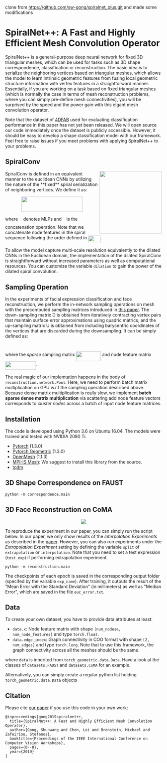 clone from https://github.com/sw-gong/spiralnet_plus.git and made some modifications
# SpiralNet++: A Fast and Highly Efficient Mesh Convolution Operator

SpiralNet++ is a general-purpose deep neural network for fixed 3D triangular meshes, which can be used for tasks such as 3D shape correspondence, classification or reconstruction. The basic idea is to serialize the neighboring vertices based on triangular meshes, which allows the model to learn intrinsic geometric features from fusing local geometric structure information with vertex features in a straightforward manner. Essentially, if you are working on a task based on fixed triangular meshes (which is normally the case in terms of mesh reconstruction problems, where you can simply pre-define mesh connectivities), you will be surprised by the speed and the power gain with this elgant mesh convolution operator. 

Note that the dataset of [4DFAB](https://arxiv.org/abs/1712.01443) used for evaluating classification performance in this paper has not yet been released. We will open source our code immediately once the dataset is publicly accessible. However, it should be easy to develop a shape classification model with our framework. Feel free to raise issues if you meet problems with applying SpiralNet++ to your problems.

## SpiralConv
<p align="center"><img src="svgs/spiral.png" align=right height=200pt/></p>
SpiralConv is defined in an equivalent manner to the euclidean CNNs by utilizing the nature of the **fixed** spiral serialization of neighboring vertices. We define it as:
<p align="center"><img src="svgs/a9e11ad58a629e9fb55045f0ac158a64.svg" align=middle width=197.04795pt height=49.131389999999996pt/></p>

where <img src="svgs/11c596de17c342edeed29f489aa4b274.svg" align=middle width=9.388665000000001pt height=14.102549999999994pt/> denotes MLPs and <img src="svgs/f2d94cd21b8f8c1c0d6e60b36522ae2e.svg" align=middle width=8.188554000000002pt height=24.56552999999997pt/> is the concatenation operation. Note that we concatenate node features in the spiral sequence following the order defined in <img src="svgs/524d74b8294edeb6931ea94a8ea50f24.svg" align=middle width=39.977025pt height=24.56552999999997pt/>.

To allow the model capture multi-scale resolution equivalently to the dilated CNNs in the Euclidean domain, the implementation of the dilated SpiralConv is straightforward without increased parameters as well as computational resources. You can customize the variable ``dilation`` to gain the power of the dilated spiral convolution.

## Sampling Operation

In the experiments of facial expression classification and face reconstruction, we perform the in-network sampling operations on mesh with the precomputed sampling matrices introduced in [this paper](https://arxiv.org/abs/1807.10267). The down-sampling matrix D is obtained from iteratively contracting vertex pairs that maintain surface error approximations using quadric matrics, and the up-sampling matrix U is obtained from including barycentric coordinates of the vertices that are discarded during the downsampling. It can be simply defined as:
<p align="center"><img src="svgs/495643a79495f6d3ce50d4936365a15e.svg" align=middle width=77.33054999999999pt height=13.156093499999999pt/></p>

where the *sparse* sampling matrix <img src="svgs/9180e00e196978aa798f62467e585afa.svg" align=middle width=80.2329pt height=30.950700000000015pt/> and node feature matrix <img src="svgs/281195f9409164ae6087fe6f0131dcb6.svg" align=middle width=98.84704500000001pt height=27.598230000000008pt/>.

The real magic of our implemtation happens in the body of ``reconstruction.network.Pool``.  Here, we need to perform batch matrix multiplication on GPU w.r.t the sampling operation described above. Because dense matrix multiplication is really slow, we implement **batch sparse dense matrix multiplication** via scattering add node feature vectors corresponds to *cluster nodes* across a batch of input node feature matrices.

## Installation

The code is developed using Python 3.6 on Ubuntu 16.04. The models were trained and tested with NVIDIA 2080 Ti.
* [Pytorch](https://pytorch.org/) (1.3.0)
* [Pytorch Geometric](https://github.com/rusty1s/pytorch_geometric) (1.3.0)
* [OpenMesh](https://www.graphics.rwth-aachen.de:9000/OpenMesh/openmesh-python) (1.1.3)
* [MPI-IS Mesh](https://github.com/MPI-IS/mesh): We suggest to install this library from the source.
* [tqdm](https://github.com/tqdm/tqdm)

## 3D Shape Correspondence on FAUST
```
python -m correspondence.main
```

## 3D Face Reconstruction on CoMA
<p align="center"><img src="svgs/reconstruction.png" align=middle/></p>

To reproduce the experiment in our paper, you can simply run the script below. In our paper, we only show results of the *Interpolation Experiments* as described in the [paper](https://arxiv.org/abs/1807.10267). However, you can also run experiments under the *Extrapolation Experiment* setting by defining the variable ``split`` of ``extrapolation`` or ``interpolation``. Note that you need to set a test expression (``test_exp``) if performing extrapolation experiment.
```
python -m reconstruction.main
```
The checkpoints of each epoch is saved in the corresponding output folder (specifed by the vairable ``exp_name``).  After training, it outputs the result of the "Mean Error with the Standard Deviation" (in millimeters) as well as "Median Error", which are saved in the file ``euc_error.txt``.

## Data
To create your own dataset, you have to provide data attributes at least:
- `data.x`: Node feature matrix with shape `[num_nodese, num_node_features]` and type `torch.float`.
- `data.edge_index`: Graph connectivity in COO format with shape `[2, num_edges]` and type `torch.long`. Note that to use this framework, the graph connectivity across all the meshes should be the same.

where `data` is inherited from `torch_geometric.data.Data`. Have a look at the classes of `datasets.FAUST` and `datasets.CoMA` for an example.

Alternatively, you can simply create a regular python list holding `torch_geometric.data.Data` objects

## Citation
Please cite [our paper](https://arxiv.org/abs/1911.05856) if you use this code in your own work:
```
@inproceedings{gong2019spiralnet++,
  title={SpiralNet++: A Fast and Highly Efficient Mesh Convolution Operator},
  author={Gong, Shunwang and Chen, Lei and Bronstein, Michael and Zafeiriou, Stefanos},
  booktitle={Proceedings of the IEEE International Conference on Computer Vision Workshops},
  pages={0--0},
  year={2019}
}
